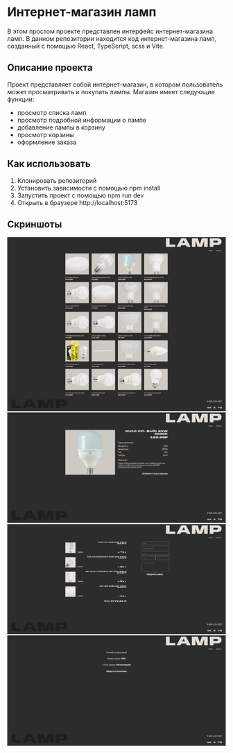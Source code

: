 # Интернет-магазин ламп

В этом простом проекте представлен интерфейс интернет-магазина ламп. В данном репозитории находится код интернет-магазина ламп, созданный с помощью React, TypeScript, scss и Vite.

## Описание проекта

Проект представляет собой интернет-магазин, в котором пользователь может просматривать и покупать лампы. Магазин имеет следующие функции:

- просмотр списка ламп
- просмотр подробной информации о лампе
- добавление лампы в корзину
- просмотр корзины
- оформление заказа

## Как использовать

1. Клонировать репозиторий
2. Установить зависимости с помощью npm install
3. Запустить проект с помощью npm run dev
4. Открыть в браузере http://localhost:5173

## Скриншоты

![Main page](./screenshots/main.png)
![Product details page](./screenshots/product.png)
![Cart page](./screenshots/cart.png)
![Order tracking page](./screenshots/track.png)

